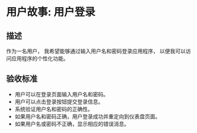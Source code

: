 # 用户故事: 用户登录

## 描述

作为一名用户，
我希望能够通过输入用户名和密码登录应用程序，
以便我可以访问应用程序的个性化功能。

## 验收标准

- 用户可以在登录页面输入用户名和密码。
- 用户可以点击登录按钮提交登录信息。
- 系统验证用户名和密码的正确性。
- 如果用户名和密码正确，用户登录成功并重定向到仪表盘页面。
- 如果用户名或密码不正确，显示相应的错误消息。

